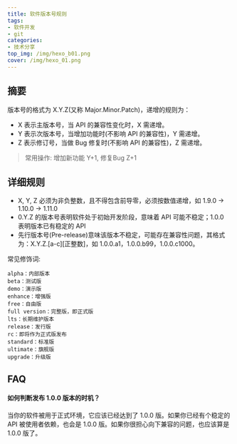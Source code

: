 ```yaml
---
title: 软件版本号规则
tags: 
- 软件开发 
- git
categories:
- 技术分享
top_img: /img/hexo_b01.png
cover: /img/hexo_01.png
---
```


## 摘要

版本号的格式为 X.Y.Z(又称 Major.Minor.Patch)，递增的规则为：

* X 表示主版本号，当 API 的兼容性变化时，X 需递增。
* Y 表示次版本号，当增加功能时(不影响 API 的兼容性)，Y 需递增。
* Z 表示修订号，当做 Bug 修复时(不影响 API 的兼容性)，Z 需递增。

> 常用操作: 增加新功能 Y+1, 修复Bug Z+1 

## 详细规则

* X, Y, Z 必须为非负整数，且不得包含前导零，必须按数值递增，如 1.9.0 -> 1.10.0 -> 1.11.0
* 0.Y.Z 的版本号表明软件处于初始开发阶段，意味着 API 可能不稳定；1.0.0 表明版本已有稳定的 API
* 先行版本号(Pre-release)意味该版本不稳定，可能存在兼容性问题，其格式为：X.Y.Z.[a-c][正整数]，如 1.0.0.a1，1.0.0.b99，1.0.0.c1000。

常见修饰词:
```
alpha：内部版本
beta：测试版
demo：演示版
enhance：增强版
free：自由版
full version：完整版，即正式版
lts：长期维护版本
release：发行版
rc：即将作为正式版发布
standard：标准版
ultimate：旗舰版
upgrade：升级版
```

## FAQ

#### 如何判断发布 1.0.0 版本的时机？

当你的软件被用于正式环境，它应该已经达到了 1.0.0 版。如果你已经有个稳定的 API 被使用者依赖，也会是 1.0.0 版。如果你很担心向下兼容的问题，也应该算是 1.0.0 版了。